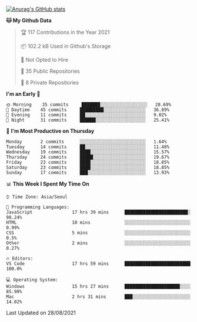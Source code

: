 
<!--
**BHyeonKim/BHyeonKim** is a ✨ _special_ ✨ repository because its `README.md` (this file) appears on your GitHub profile.

Here are some ideas to get you started:

- 🔭 I’m currently working on ...
- 🌱 I’m currently learning ...
- 👯 I’m looking to collaborate on ...
- 🤔 I’m looking for help with ...
- 💬 Ask me about ...
- 📫 How to reach me: ...
- 😄 Pronouns: ...
- ⚡ Fun fact: ...
-->
[![Anurag's GitHub stats](https://github-readme-stats.vercel.app/api?username=BHyeonKim&show_icons=true&theme=dark)
](https://github.com/anuraghazra/github-readme-stats)
<!--START_SECTION:waka-->
**🐱 My Github Data** 

> 🏆 117 Contributions in the Year 2021
 > 
> 📦 102.2 kB Used in Github's Storage 
 > 
> 🚫 Not Opted to Hire
 > 
> 📜 35 Public Repositories 
 > 
> 🔑 8 Private Repositories  
 > 
**I'm an Early 🐤** 

```text
🌞 Morning    35 commits     ███████░░░░░░░░░░░░░░░░░░   28.69% 
🌆 Daytime    45 commits     █████████░░░░░░░░░░░░░░░░   36.89% 
🌃 Evening    11 commits     ██░░░░░░░░░░░░░░░░░░░░░░░   9.02% 
🌙 Night      31 commits     ██████░░░░░░░░░░░░░░░░░░░   25.41%

```
📅 **I'm Most Productive on Thursday** 

```text
Monday       2 commits      ░░░░░░░░░░░░░░░░░░░░░░░░░   1.64% 
Tuesday      14 commits     ██░░░░░░░░░░░░░░░░░░░░░░░   11.48% 
Wednesday    19 commits     ████░░░░░░░░░░░░░░░░░░░░░   15.57% 
Thursday     24 commits     █████░░░░░░░░░░░░░░░░░░░░   19.67% 
Friday       23 commits     ████░░░░░░░░░░░░░░░░░░░░░   18.85% 
Saturday     23 commits     ████░░░░░░░░░░░░░░░░░░░░░   18.85% 
Sunday       17 commits     ███░░░░░░░░░░░░░░░░░░░░░░   13.93%

```


📊 **This Week I Spent My Time On** 

```text
⌚︎ Time Zone: Asia/Seoul

💬 Programming Languages: 
JavaScript               17 hrs 39 mins      ████████████████████████░   98.24% 
HTML                     10 mins             ░░░░░░░░░░░░░░░░░░░░░░░░░   0.99% 
CSS                      5 mins              ░░░░░░░░░░░░░░░░░░░░░░░░░   0.5% 
Other                    2 mins              ░░░░░░░░░░░░░░░░░░░░░░░░░   0.27%

🔥 Editors: 
VS Code                  17 hrs 59 mins      █████████████████████████   100.0%

💻 Operating System: 
Windows                  15 hrs 27 mins      █████████████████████░░░░   85.98% 
Mac                      2 hrs 31 mins       ███░░░░░░░░░░░░░░░░░░░░░░   14.02%

```


 Last Updated on 28/08/2021
<!--END_SECTION:waka-->

